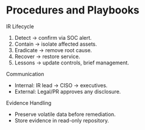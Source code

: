 # Procedures and Playbooks
IR Lifecycle
1. Detect → confirm via SOC alert.  
2. Contain → isolate affected assets.  
3. Eradicate → remove root cause.  
4. Recover → restore service.  
5. Lessons → update controls, brief management.  

Communication
- Internal: IR lead → CISO → executives.  
- External: Legal/PR approves any disclosure.  

Evidence Handling
- Preserve volatile data before remediation.  
- Store evidence in read-only repository.

